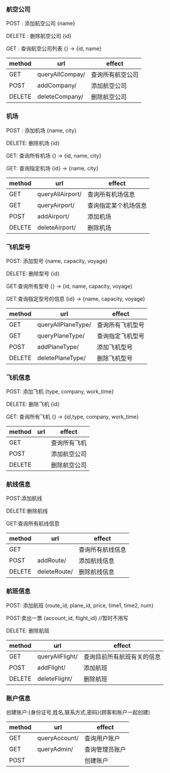 ### 航空公司

POST : 添加航空公司		{name}

DELETE : 删除航空公司		{id}

GET : 查询航空公司列表		{} -> {id, name}

| method | url             | effect           |
| ------ | --------------- | ---------------- |
| GET    | queryAllCompay/ | 查询所有航空公司 |
| POST   | addCompany/     | 添加航空公司     |
| DELETE | deleteCompany/  | 删除航空公司     |

### 机场

POST : 添加机场		{name, city}

DELETE: 删除机场		{id}

GET: 查询所有机场		{} -> {id, name, city}

GET: 查询指定机场		{id} -> {name, city}

| method | url              | effect               |
| ------ | ---------------- | -------------------- |
| GET    | queryAllAirport/ | 查询所有机场信息     |
| GET    | queryAirport/    | 查询指定某个机场信息 |
| POST   | addAirport/      | 添加机场             |
| DELETE | deleteAirport/   | 删除机场             |

### 飞机型号

POST: 添加型号		{name, capacity, voyage}

DELETE: 删除型号		{id}

GET:查询所有型号		{} -> {id, name, capacity, voyage}

GET:查询指定型号的信息		{id} -> {name, capacity, voyage}

| method | url                | effect           |
| ------ | ------------------ | ---------------- |
| GET    | queryAllPlaneType/ | 查询所有飞机型号 |
| GET    | queryPlaneType/    | 查询指定飞机型号 |
| POST   | addPlaneType/      | 添加飞机型号     |
| DELETE | deletePlaneType/   | 删除飞机型号     |

### 飞机信息

POST: 添加飞机		{type, company, work_time}

DELETE: 删除飞机		{id}

GET: 查询所有飞机		{} -> {id,type, company, work_time}

| method | url  | effect       |
| ------ | ---- | ------------ |
| GET    |      | 查询所有飞机 |
| POST   |      | 添加航空公司 |
| DELETE |      | 删除航空公司 |

### 航线信息

POST:添加航线

DELETE:删除航线

GET:查询所有航线信息 

| method | url          | effect           |
| ------ | ------------ | ---------------- |
| GET    |              | 查询所有航线信息 |
| POST   | addRoute/    | 添加航线信息     |
| DELETE | deleteRoute/ | 删除航线信息     |

### 航班信息

POST: 添加航班		{route_id, plane_id, price, time1, time2, num}

POST:卖出一票		{account_id, flight_id}	//暂时不用写

DELETE: 删除航班

| method | url             | effect                     |
| ------ | --------------- | -------------------------- |
| GET    | queryAllFlight/ | 查询目前所有航班有关的信息 |
| POST   | addFlight/      | 添加航班                   |
| DELETE | deleteFlight/   | 删除航班                   |

### 账户信息

创建账户:{身份证号,姓名,联系方式,密码}(顾客和账户一起创建)

| method | url           | effect         |
| ------ | ------------- | -------------- |
| GET    | queryAccount/ | 查询用户账户   |
| GET    | queryAdmin/   | 查询管理员账户 |
| POST   |               | 创建账户       |